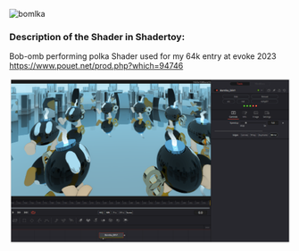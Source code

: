 ![bomlka](https://github.com/nmbr73/Shaderfuse/assets/78935215/97e1ea2a-743a-4834-9df0-3c6f1178b8d4)

### Description of the Shader in Shadertoy:
Bob-omb performing polka
Shader used for my 64k entry at evoke 2023 https://www.pouet.net/prod.php?which=94746

[![Thumbnail](Bomlka_screenshot.png)](Bomlka.fuse)

